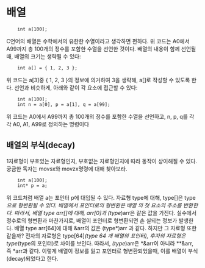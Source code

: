 # 배열

```
    int a[100];
```

C언어의 배열은 수학에서의 유한한 수열이라고 생각하면 편하다. 위 코드는 A0에서 A99까지 총 100개의 정수를 포함한 수열을 선언한 것이다. 배열의 내용이 함께 선언될 때, 배열의 크기는 생략될 수 있다:

```
    int a[] = { 1, 2, 3 };
```

위 코드는 a[3]중 { 1, 2, 3 }의 정보에 의거하여 3을 생략해, a[]로 작성할 수 있도록 한다. 선언과 비슷하게, 아래와 같이 각 요소에 접근할 수 있다:

```
    int a[100];
    int n = a[0], p = a[1], q = a[99];
```

위 코드는 A0에서 A99까지 총 100개의 정수를 포함한 수열을 선언하고, n, p, q를 각각 A0, A1, A99로 정의하는 명령이다




## 배열의 부식(decay)


1자료형이 부호있는 자료형인지, 부호없는 자료형인지에 따라 동작이 상이해질 수 있다. 궁금한 독자는 movsx와 movzx명령에 대해 찾아보라.


```
    int a[100];
    int* p = a;
```


위 코드처럼 배열 a는 포인터 p에 대입될 수 있다. 자료형 type에 대해, type[]은 type*으로 형변환될 수 있다. 배열에서 포인터로의 형변환은 배열
의 첫 요소의 주소를 반환한다. 따라서, 배열 type arr[]에 대해, arr[0]과
(type*)arr은 같은 값을 가진다.
실수에서 정수로의 형변환과 마찬가지로, 배열이 포인터로 형변환되면 손
실되는 정보가 발생한다. 배열 type arr[64]에 대해 &arr의 값은 (type*)arr
과 같다. 하지만 그 자료형 또한 같을까? 전자의 자료형은 type[64]*(type 64
개 배열의 포인터), 후자의 자료형은 type*(type의 포인터)로 차이를 보인다.
따라서, *(type*)arr은 *&arr이 아니라 **&arr, 즉 *arr과 같다.
이렇게 배열이 정보를 잃고 포인터로 형변환되었을때, 이를 배열이 부식
(decay)되었다고 한다.

